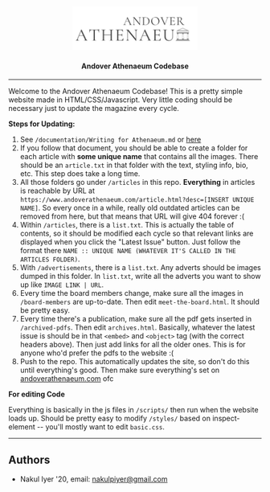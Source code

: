 <p align="center">
  <h3 align="center"><img src="/img/logo_300dpi.png" width="250px"></img></h3>

  <h4 align="center">
     Andover Athenaeum Codebase
  </h4>
</p>

---

Welcome to the Andover Athenaeum Codebase! This is a pretty simple website made in HTML/CSS/Javascript. Very little coding should be necessary just to update the magazine every cycle.

**Steps for Updating:**
1. See `/documentation/Writing for Athenaeum.md` or [here](https://github.com/nakuliyer/andover-athenaeum/blob/master/documentation/Writing%20for%20Athenaeum.md)
2. If you follow that document, you should be able to create a folder for each article with **some unique name** that contains all the images. There should be an `article.txt` in that folder with the text, styling info, bio, etc. This step does take a long time.
3. All those folders go under `/articles` in this repo. **Everything** in articles is reachable by URL at `https://www.andoverathenaeum.com/article.html?desc=[INSERT UNIQUE NAME]`. So every once in a while, really old outdated articles can be removed from here, but that means that URL will give 404 forever :(
4. Within `/articles`, there is a `list.txt`. This is actually the table of contents, so it should be modified each cycle so that relevant links are displayed when you click the "Latest Issue" button. Just follow the format there `NAME :: UNIQUE NAME (WHATEVER IT'S CALLED IN THE ARTICLES FOLDER)`.
5. With `/advertisements`, there is a `list.txt`. Any adverts should be images dumped in this folder. In `list.txt`, write all the adverts you want to show up like `IMAGE LINK | URL`.
6. Every time the board members change, make sure all the images in `/board-members` are up-to-date. Then edit `meet-the-board.html`. It should be pretty easy.
7. Every time there's a publication, make sure all the pdf gets inserted in `/archived-pdfs`. Then edit `archives.html`. Basically, whatever the latest issue is should be in that `<embed>` and `<object>` tag (with the correct headers above). Then just add links for all the older ones. This is for anyone who'd prefer the pdfs to the website :(
8. Push to the repo. This automatically updates the site, so don't do this until everything's good. Then make sure everything's set on [andoverathenaeum.com](https://www.andoverathenaeum.com) ofc

**For editing Code**

Everything is basically in the js files in `/scripts/` then run when the website loads up. Should be pretty easy to modify `/styles/` based on inspect-element -- you'll mostly want to edit `basic.css`.

---

## Authors
* Nakul Iyer '20, email: nakulpiyer@gmail.com
